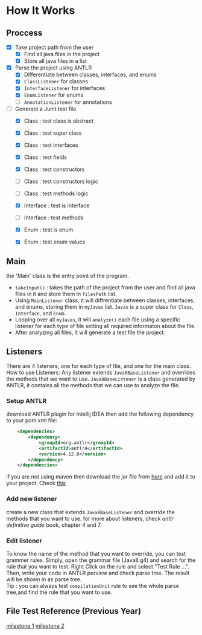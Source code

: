 # How It Works


## Proccess
 - [x] Take project path from the user
    - [x] Find all java files in the project
    - [x] Store all java files in a list
 - [x] Parse the project using ANTLR 
    - [x] Differentiate between classes, interfaces, and enums
    - [x] `ClassListener` for classes
    - [x] `InterfaceListener` for interfaces
    - [x] `EnumListener` for enums
    - [ ] `AnnotationListener` for annotations
 - [ ] Generate a Junit test file
    - [x] Class : test class is abstract
    - [x] Class : test super class
    - [x] Class : test interfaces
    - [x] Class : test fields
    - [x] Class : test constructors
    - [ ] Class : test constructors logic
    - [ ] Class : test methods logic
    - [x] Interface : test is interface
    - [ ] Interface : test methods
    - [x] Enum : test is enum
    - [x] Enum : test enum values


## Main
the 'Main' class is the entry point of the program.
- `takeInput()` : takes the path of the project from the user and find all java files in it and store them in `filesPath` list.
- Using `MainListener` class, it will diffrentiate between classes, interfaces, and enums, storing them in `myJavas` list. `Javas` is a super class for `Class`, `Interface`, and `Enum`.
- Looping over all `myJavas`, it will `analyze()` each file using a specific listener for each type of file setting all required informaton about the file. 
- After analyzing all files, it will generate a test file the project.


## Listeners
There are 4 listeners, one for each type of file, and one for the main class.
How to use Listeners:
Any listener extends `Java8BaseListener` and overrides the methods that we want to use. `Java8BaseListener` is a class generated by ANTLR, it contains all the methods that we can use to analyze the file.

### Setup ANTLR
download ANTLR plugin for Intellij IDEA 
then add the following dependency to your pom.xml file:
```xml 
    <dependencies>
        <dependency>
            <groupId>org.antlr</groupId>
            <artifactId>antlr4</artifactId>
            <version>4.12.0</version>
        </dependency>
    </dependencies>
```
if you are not using maven then download the jar file from [here](https://mvnrepository.com/artifact/org.antlr/antlr4/4.7.1) and add it to your project. Check [this](https://docs.google.com/document/d/1TguDABH7s_e0PWiKkjPXAey0EEdhxFwgj6Tcz4mYgHQ/edit?usp=sharing)


### Add new listener
create a new class that extends `Java8BaseListener` and override the methods that you want to use.
for more about listeners, check _antlr definitive guide_ book, chapter 4 and 7.

### Edit listener
To know the name of the method that you want to override, you can test grammer rules. Simply, open the grammar file (Java8.g4) and search for the rule that you want to test. Right Click on the rule and select "Test Rule ...". Then, write your code in ANTLR perview and check parse tree. The result will be shown in as parse tree. <br>Tip : you can always test `compilationUnit` rule to see the whole parse tree,and find the rule that you want to use.



## File Test Reference (Previous Year)
[milestone 1](https://drive.google.com/file/d/1GQx6r32Z88JlUsCit-frE4Dza8sNVS0t/view?usp=sharing)
[milestone 2](https://drive.google.com/file/d/18WUtNCmEkhRx5fgLd-HMZ47z9gntwdGf/view?usp=sharing)